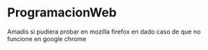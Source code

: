 # ProgramacionWeb
Amadis si pudiera probar en mozilla firefox en dado caso de que no funcione en google chrome
